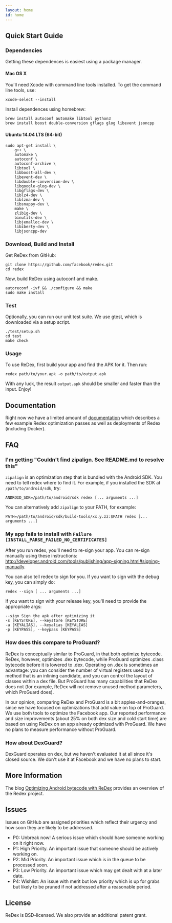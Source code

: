 ```yaml
---
layout: home
id: home
---
```



## Quick Start Guide

### Dependencies

Getting these dependences is easiest using a package manager.

#### Mac OS X

You'll need Xcode with command line tools installed.  To get the command line
tools, use:

```
xcode-select --install
```

Install dependences using homebrew:

```
brew install autoconf automake libtool python3
brew install boost double-conversion gflags glog libevent jsoncpp
```

#### Ubuntu 14.04 LTS (64-bit)
```
sudo apt-get install \
    g++ \
    automake \
    autoconf \
    autoconf-archive \
    libtool \
    libboost-all-dev \
    libevent-dev \
    libdouble-conversion-dev \
    libgoogle-glog-dev \
    libgflags-dev \
    liblz4-dev \
    liblzma-dev \
    libsnappy-dev \
    make \
    zlib1g-dev \
    binutils-dev \
    libjemalloc-dev \
    libiberty-dev \
    libjsoncpp-dev
```

### Download, Build and Install

Get ReDex from GitHub:

```
git clone https://github.com/facebook/redex.git
cd redex
```

Now, build ReDex using autoconf and make.

```
autoreconf -ivf && ./configure && make
sudo make install
```

### Test

Optionally, you can run our unit test suite.  We use gtest, which is downloaded
via a setup script.

```
./test/setup.sh
cd test
make check
```

### Usage

To use ReDex, first build your app and find the APK for it.  Then run:

```
redex path/to/your.apk -o path/to/output.apk
```

With any luck, the result `output.apk` should be smaller and faster than the
input.  Enjoy!

## Documentation

Right now we have a limited amount of
[documentation](https://github.com/facebook/redex/blob/master/docs/README.md)
which describes a few example Redex optimization passes as well as deployments
of Redex (including Docker).

## FAQ

### I'm getting "Couldn't find zipalign. See README.md to resolve this"

`zipalign` is an optimization step that is bundled with the Android SDK.  You
need to tell redex where to find it.  For example, if you installed the SDK at
`/path/to/android/sdk`, try:

```
ANDROID_SDK=/path/to/android/sdk redex [... arguments ...]
```

You can alternatively add `zipalign` to your PATH, for example:

```
PATH=/path/to/android/sdk/build-tools/xx.y.zz:$PATH redex [... arguments ...]
```

### My app fails to install with `Failure [INSTALL_PARSE_FAILED_NO_CERTIFICATES]`

After you run redex, you'll need to re-sign your app.  You can re-sign manually
using these instructions:
http://developer.android.com/tools/publishing/app-signing.html#signing-manually.

You can also tell redex to sign for you.  If you want to sign with the debug
key, you can simply do:

```
redex --sign [ ... arguments ...]
```

If you want to sign with your release key, you'll need to provide the
appropriate args:

```
--sign Sign the apk after optimizing it
-s [KEYSTORE], --keystore [KEYSTORE]
-a [KEYALIAS], --keyalias [KEYALIAS]
-p [KEYPASS], --keypass [KEYPASS]
```

### How does this compare to ProGuard?

ReDex is conceptually similar to ProGuard, in that both optimize bytecode.
ReDex, however, optimizes .dex bytecode, while ProGuard optimizes .class
bytecode before it is lowered to .dex.  Operating on .dex is sometimes an
advantage: you can consider the number of virtual registers used by a method
that is an inlining candidate, and you can control the layout of classes within
a dex file.  But ProGuard has many capabilities that ReDex does not (for
example, ReDex will not remove unused method parameters, which ProGuard does).

In our opinion, comparing ReDex and ProGuard is a bit apples-and-oranges, since
we have focused on optimizations that add value on top of ProGuard.  We use both
tools to optimize the Facebook app.  Our reported performance and size
improvements (about 25% on both dex size and cold start time) are based on using
ReDex on an app already optimized with ProGuard.  We have no plans to measure
performance without ProGuard.

### How about DexGuard?

DexGuard operates on dex, but we haven't evaluated it at all since it's closed
source.  We don't use it at Facebook and we have no plans to start.

## More Information

The blog [Optimizing Android bytecode with ReDex](https://code.facebook.com/posts/1480969635539475/optimizing-android-bytecode-with-redex) provides an overview of the Redex project.

## Issues
Issues on GitHub are assigned priorities which reflect their urgency and how soon they are
likely to be addressed.

* P0: Unbreak now! A serious issue which should have someone working on it right now.
* P1: High Priority. An important issue that someone should be actively working on.
* P2: Mid Priority. An important issue which is in the queue to be processed soon.
* P3: Low Priority. An important issue which may get dealt with at a later date.
* P4: Wishlist: An issue with merit but low priority which is up for grabs but likely to be pruned if not addressed after a reasonable period.

## License

ReDex is BSD-licensed.  We also provide an additional patent grant.
